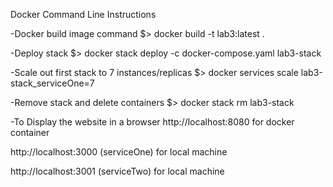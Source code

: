 Docker Command Line Instructions

-Docker build image command
$> docker build -t lab3:latest .

-Deploy stack 
$> docker stack deploy -c docker-compose.yaml lab3-stack

-Scale out first stack to 7 instances/replicas
$> docker services scale lab3-stack_serviceOne=7

-Remove stack and delete containers
$> docker stack rm lab3-stack

-To Display the website in a browser
http://localhost:8080 for docker container 

http://localhost:3000 (serviceOne) for local machine

http://localhost:3001 (serviceTwo) for local machine
